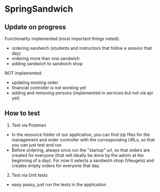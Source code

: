 # SpringSandwich

## Update on progress 

Functionality implemented (most important things noted): 
* ordering sandwich (students and instructors that follow a session that day)
* ordering more than one sandwich 
* adding sandwich to sandwich shop 

NOT implemented:
* updating existing order 
* financial controller is not working yet 
* adding and removing persons (implemented in services but not via api yet)

## How to test 

1. Test via Postman 
* In the resource folder of our application, you can find zip files for the management and order controller with the corresponding URLs, so that you can just test and run
* Before ordering, always once run the "startup" url, so that orders are created for everyone (that will ideally be done by the admin at the beginning of a day). For now it selects a sandwich shop (Vleugels) and creates empty orders for everyone that day. 

2. Test via Unit tests 
* easy peasy, just run the tests in the application
